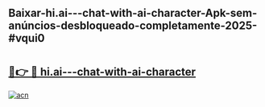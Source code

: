 ## Baixar-hi.ai---chat-with-ai-character-Apk-sem-anúncios-desbloqueado-completamente-2025-#vqui0

# <h2><a href="https://ainizakaria.my?title=hi.ai---chat-with-ai-character&ref=22M">🔗👉 🔴 hi.ai---chat-with-ai-character</a></h2>

[![acn](https://github.com/user-attachments/assets/0f9c940e-d8b0-45ae-aac7-cd30a18b3e1c)](https://ainizakaria.my?title=hi.ai---chat-with-ai-character&ref=22M)

